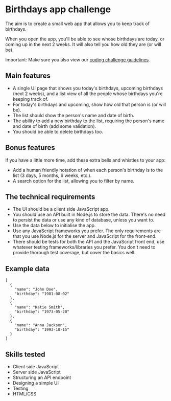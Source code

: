 # Birthdays app challenge

The aim is to create a small web app that allows you to keep track of birthdays.

When you open the app, you'll be able to see whose birthdays are today, or coming up in the next 2 weeks. It will also tell you how old they are (or will be).

Important: Make sure you also view our [coding challenge guidelines](README.md).

## Main features

- A single UI page that shows you today's birthdays, upcoming birthdays (next 2 weeks), and a list view of all the people whose birthdays you're keeping track of.
- For today's birthdays and upcoming, show how old that person is (or will be).
- The list should show the person's name and date of birth.
- The ability to add a new birthday to the list, requiring the person's name and date of birth (add some validation).
- You should be able to delete birthdays too.

## Bonus features

If you have a little more time, add these extra bells and whistles to your app:

- Add a human friendly notation of when each person's birthday is to the list (3 days, 5 months, 6 weeks, etc.).
- A search option for the list, allowing you to filter by name.

## The technical requirements

- The UI should be a client side JavaScript app.
- You should use an API built in Node.js to store the data. There's no need to persist the data or use any kind of database, unless you want to.
- Use the data below to initialise the app.
- Use any JavaScript frameworks you prefer. The only requirements are that you use Node.js for the server and JavaScript for the front-end.
- There should be tests for both the API and the JavaScript front end, use whatever testing frameworks/libraries you prefer. You don't need to provide thorough test coverage, but cover the basics well.

## Example data

```
[
  {
    "name": "John Doe",
    "birthday": "1981-08-02"
  },
  {
    "name": "Katie Smith",
    "birthday": "1973-05-20"
  },
  {
    "name": "Anna Jackson",
    "birthday": "1993-10-15"
  }
]
```

## Skills tested

- Client side JavaScript
- Server side JavaScript
- Structuring an API endpoint
- Designing a simple UI
- Testing
- HTML/CSS
